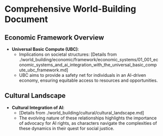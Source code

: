 # Comprehensive World-Building Document

## Economic Framework Overview
- **Universal Basic Compute (UBC)**: 
  - Implications on societal structures: [Details from ./world_building/economic/framework/economic_systems/01_001_economic_systems_and_ai_integration_with_the_universal_basic_compute_ubc_framework.md]
  - UBC aims to provide a safety net for individuals in an AI-driven economy, ensuring equitable access to resources and opportunities.

## Cultural Landscape
- **Cultural Integration of AI**: 
  - [Details from ./world_building/cultural/cultural_landscape.md]
  - The evolving nature of these relationships highlights the importance of advocacy for AI rights, as characters navigate the complexities of these dynamics in their quest for social justice.
